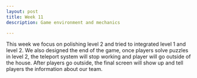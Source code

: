 ```yaml
---
layout: post
title: Week 11
description: Game environment and mechanics

---
```


This week we focus on polishing level 2 and tried to integrated level 1 and level 2. We also designed the end of the game, once players solve puzzles in level 2, the teleport system will stop working and player will go outside of the house. After players go outside, the final screen will show up and tell players the information about our team.